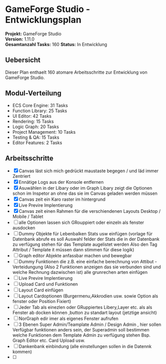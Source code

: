 # GameForge Studio - Entwicklungsplan

**Projekt:** GameForge Studio  
**Version:** 1.11.0  
**Gesamtanzahl Tasks:** 160
**Status:** In Entwicklung

## Uebersicht
Dieser Plan enthaelt 160 atomare Arbeitsschritte zur Entwicklung von GameForge Studio.

## Modul-Verteilung
- ECS Core Engine: 31 Tasks
- Function Library: 25 Tasks  
- UI Editor: 42 Tasks
- Rendering: 15 Tasks
- Logic Graph: 20 Tasks
- Project Management: 10 Tasks
- Testing & QA: 15 Tasks
- Editor Features: 2 Tasks

## Arbeitsschritte
- [X]  Canvas läst sich mich gedrückt maustaste begegen / und läd immer Zentriert
- [X]  Ennätige Logs aus der Konsole entfernen
- [X]  Asuwählen in der Libary oder im Graph Libary zeigt die Optionen schon im Inspetor an ohne das sie im Canvas geladen werden müssen
- [X]  Canvas zeit ein Karo raster im hintergrund
- [X]  Live Previre Implentierung
- [X]  Canvas zeit einen Rahmen für die verschiendenen Layouts Desktop  /  Mobile / Tablet
- [ ]  alle Optionen lassen sich GRouppiert oder einzeln als fenster ausdocken
- [ ]  Dummy Objekte für Lebenbalken Stats usw einfügen (vorlage für Datenbank abrufe es soll Auswahl felder der Stats die in der Datenbank zu verfügung stehen für das Template augelistet werden Also den Tag Attribut / Template it müssen dann stimmen für diese logik)
- [ ]  Graph editor Abjekte anfassbar machen und bewegbar
- [ ] Dummy Funktionen die z.B. eine einfache berechnung von Attibut - Verteidungung (Also 2 Funktionen anzeigen das sie verbunden sind und welche Rechnung dazwischen ist) alle grunrechen arten einfügen
- [ ]  Live Previre Implentierung
- [ ]  Upload Card und Funktionen
- [ ]  Layout Card einfügen
- [ ]  Layout Cardoptionen (Burgermenu,Akkrodien usw. sowie Option als fenster oder Position Fixiert)
- [ ]  Jeder Tab als einezlen oder GRuppiertes Libery,Layer etc. als als Fenster ab docken können ,button zu standart layout (jetztige ansicht)
- [ ]  NorGraph edir imer als eigenes Fenster aufrufen
- [ ]  3 Ebenen Super Admin/Teamplate Admin / Design Admin , hier sollen Verfügbar funktionen anders sein, der Superadmin soll bestimmen welche Funktionen dem Template Admin zu verfügung stehen Bsp. Graph Editor etc. Card Upload usw.
- [ ]  Dankenbank einbindung (alle einstellungen sollen in die Datennk kommen)
- [ ]